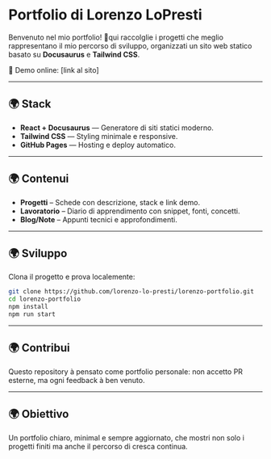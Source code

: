 # Portfolio di Lorenzo LoPresti

Benvenuto nel mio portfolio! 
qui raccolglie i progetti che meglio rappresentano il mio percorso di sviluppo, organizzati un sito web statico basato su **Docusaurus** e **Tailwind CSS**.

🔀 Demo online: [link al sito]


----


## 🌍 Stack
- **React + Docusaurus** — Generatore di siti statici moderno.  
- **Tailwind CSS** — Styling minimale e responsive.  
- **GitHub Pages** — Hosting e deploy automatico.  

----

## 🌍 Contenui
- **Progetti** – Schede con descrizione, stack e link demo.  
- **Lavoratorio** – Diario di apprendimento con snippet, fonti, concetti.  
- **Blog/Note** – Appunti tecnici e approfondimenti.  

----


## 🌍 Sviluppo
Clona il progetto e prova localemente:


```bash
git clone https://github.com/lorenzo-lo-presti/lorenzo-portfolio.git
cd lorenzo-portfolio 
npm install
npm run start
````


----

## 🌍 Contribui
Questo repository à pensato come portfolio personale: non accetto PR esterne, ma ogni feedback à ben venuto.  

----

## 🌍 Obiettivo
Un portfolio chiaro, minimal e sempre aggiornato, che mostri non solo i progetti finiti ma anche il percorso di cresca continua.
